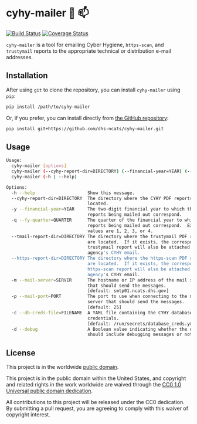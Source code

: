 # cyhy-mailer :postal_horn: :mailbox: #

[![Build Status](https://travis-ci.org/dhs-ncats/cyhy-mailer.svg?branch=develop)](https://travis-ci.org/dhs-ncats/cyhy-mailer)
[![Coverage Status](https://coveralls.io/repos/github/dhs-ncats/cyhy-mailer/badge.svg?branch=develop)](https://coveralls.io/github/dhs-ncats/cyhy-mailer?branch=develop)

`cyhy-mailer` is a tool for emailing Cyber Hygiene, `https-scan`, and
`trustymail` reports to the appropriate technical or distribution
e-mail addresses.

## Installation ##

After using `git` to clone the repository, you can install
`cyhy-mailer` using `pip`:
```bash
pip install /path/to/cyhy-mailer
```

Or, if you prefer, you can install directly from
[the GitHub repository](https://github.com/dhs-ncats/cyhy-mailer):
```bash
pip install git+https://github.com/dhs-ncats/cyhy-mailer.git
```

## Usage ##

```bash
Usage:
  cyhy-mailer [options]
  cyhy-mailer (--cyhy-report-dir=DIRECTORY) (--financial-year=YEAR) (--fy-quarter=QUARTER) [--tmail-report-dir=DIRECTORY] [--https-report-dir=DIRECTORY] [--mail-server=SERVER] [--mail-port=PORT] [--db-creds-file=FILENAME] [--debug]
  cyhy-mailer (-h | --help)

Options:
  -h --help                    Show this message.
  --cyhy-report-dir=DIRECTORY  The directory where the CYHY PDF reports are
                               located.
  -y --financial-year=YEAR     The two-digit financial year to which the
                               reports being mailed out correspond.
  -q --fy-quarter=QUARTER      The quarter of the financial year to which the
                               reports being mailed out correspond.  Expected
                               values are 1, 2, 3, or 4.
  --tmail-report-dir=DIRECTORY The directory where the trustymail PDF reports
                               are located.  If it exists, the corresponding
                               trustymail report will also be attached to an
                               agency's CYHY email.
  --https-report-dir=DIRECTORY The directory where the https-scan PDF reports
                               are located.  If it exists, the corresponding
                               https-scan report will also be attached to an
                               agency's CYHY email.
  -m --mail-server=SERVER      The hostname or IP address of the mail server
                               that should send the messages.
                               [default: smtp01.ncats.dhs.gov]
  -p --mail-port=PORT          The port to use when connecting to the mail
                               server that should send the messages.
                               [default: 25]
  -c --db-creds-file=FILENAME  A YAML file containing the CYHY database
                               credentials.
                               [default: /run/secrets/database_creds.yml]
  -d --debug                   A Boolean value indicating whether the output
                               should include debugging messages or not.
```

## License ##

This project is in the worldwide [public domain](LICENSE.md).

This project is in the public domain within the United States, and
copyright and related rights in the work worldwide are waived through
the [CC0 1.0 Universal public domain
dedication](https://creativecommons.org/publicdomain/zero/1.0/).

All contributions to this project will be released under the CC0
dedication. By submitting a pull request, you are agreeing to comply
with this waiver of copyright interest.
